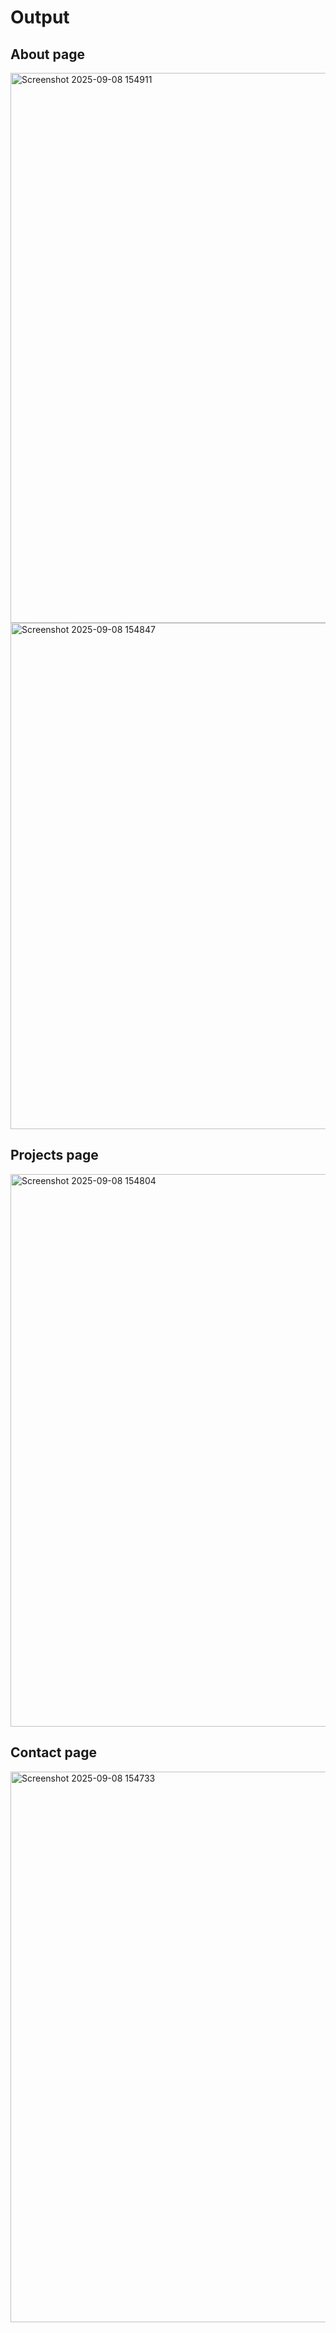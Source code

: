 # Output 

## About page
<img width="1418" height="880" alt="Screenshot 2025-09-08 154911" src="https://github.com/user-attachments/assets/d72fbd66-be62-42de-a64a-8772b45ad4a3" />
<img width="1295" height="810" alt="Screenshot 2025-09-08 154847" src="https://github.com/user-attachments/assets/1a2ee429-929c-48a4-88e7-4123a84aee57" />

## Projects page
<img width="1275" height="884" alt="Screenshot 2025-09-08 154804" src="https://github.com/user-attachments/assets/42fcbb51-890e-494d-8670-dc3fda95a0a5" />

## Contact page
<img width="1618" height="881" alt="Screenshot 2025-09-08 154733" src="https://github.com/user-attachments/assets/9cc7138d-7eac-4b5e-b8ae-d899df04c81b" />











